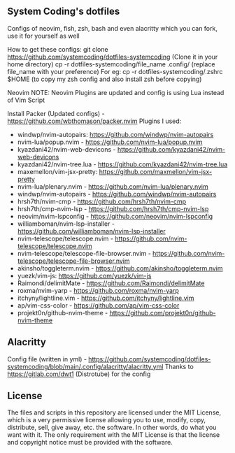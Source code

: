 ## System Coding's dotfiles
Configs of neovim, fish, zsh, bash and even alacritty which you can fork, use it for yourself as well

How to get these configs:
git clone https://github.com/systemcoding/dotfiles-systemcoding (Clone it in your home directory)
cp -r dotfiles-systemcoding/file_name .config/ (replace file_name with your preference)
For eg:
cp -r dotfiles-systemcoding/.zshrc $HOME (to copy my zsh config and also install zsh before copying)

Neovim
NOTE: Neovim Plugins are updated and config is using Lua instead of Vim Script

Install Packer (Updated configs) - https://github.com/wbthomason/packer.nvim
Plugins I used:

* windwp/nvim-autopairs: https://github.com/windwp/nvim-autopairs
* nvim-lua/popup.nvim - https://github.com/nvim-lua/popup.nvim
* kyazdani42/nvim-web-devicons - https://github.com/kyazdani42/nvim-web-devicons
* kyazdani42/nvim-tree.lua - https://github.com/kyazdani42/nvim-tree.lua
* maxemellon/vim-jsx-pretty: https://github.com/maxmellon/vim-jsx-pretty
* nvim-lua/plenary.nvim - https://github.com/nvim-lua/plenary.nvim
* windwp/nvim-autopairs - https://github.com/windwp/nvim-autopairs
* hrsh7th/nvim-cmp - https://github.com/hrsh7th/nvim-cmp
* hrsh7th/cmp-nvim-lsp - https://github.com/hrsh7th/cmp-nvim-lsp
* neovim/nvim-lspconfig - https://github.com/neovim/nvim-lspconfig
* williamboman/nvim-lsp-installer - https://github.com/williamboman/nvim-lsp-installer
* nvim-telescope/telescope.nvim - https://github.com/nvim-telescope/telescope.nvim
* nvim-telescope/telescope-file-browser.nvim - https://github.com/nvim-telescope/telescope-file-browser.nvim
* akinsho/toggleterm.nvim - https://github.com/akinsho/toggleterm.nvim
* yuezk/vim-js: https://github.com/yuezk/vim-js
* Raimondi/delimitMate - https://github.com/Raimondi/delimitMate
* roxma/nvim-yarp - https://github.com/roxma/nvim-yarp
* itchyny/lightline.vim - https://github.com/itchyny/lightline.vim
* ap/vim-css-color - https://github.com/ap/vim-css-color
* projekt0n/github-nvim-theme - https://github.com/projekt0n/github-nvim-theme

## Alacritty
Config file (written in yml) - https://github.com/systemcoding/dotfiles-systemcoding/blob/main/.config/alacritty/alacritty.yml
Thanks to https://gitlab.com/dwt1 (Distrotube) for the config

## License
The files and scripts in this repository are licensed under the MIT License, which is a very permissive license allowing you to use, modify, copy, distribute, sell, give away, etc. the software. In other words, do what you want with it. The only requirement with the MIT License is that the license and copyright notice must be provided with the software.
